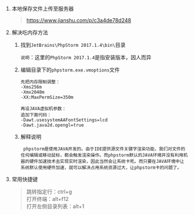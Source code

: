 <!--
 * @Date: 2021-06-09 20:42:37
 * @LastEditors: Lq
 * @LastEditTime: 2021-09-16 16:31:18
 * @FilePath: \learnningNotes\php\phpstorm.md
-->
1. 本地保存文件上传至服务器

    > https://www.jianshu.com/p/c3a4de78d248

2. 解决吃内存方法

    1. 找到`JetBrains\PhpStorm 2017.1.4\bin\`目录

        `说明`：这里的`PhpStorm 2017.1.4`是指安装版本，因人而异

    2. 编辑目录下的`phpstorm.exe.vmoptions`文件

        ```
        先把内存限制调整：
        -Xms256m
        -Xmx2048m
        -XX:MaxPermSize=350m

        再设JAVA虚拟机参数：
        追加下面代码：
        -Dawt.usesystemAAFontSettings=lcd
        -Dawt.java2d.opengl=true
        ```

    3. 解释说明

            phpstorm是使用JAVA开发的。由于IDE提供源文件关键字渲染功能，我们对文件的任何编辑或移动鼠标，都会触发渲染操作。而phpstorm默认的JAVA环境并没有利用机器的硬件加速技术去实现实时渲染，因此当然会让系统卡死。而只要在JAVA环境中让系统默认使用硬件加速，就可以解决占用系统资源过大，让phpstorm卡的问题了。

3. 常用快捷键

    > 跳转指定行：ctrl+g  
    > 打开终端：alt+f12  
    > 打开左侧目录列表：alt+1